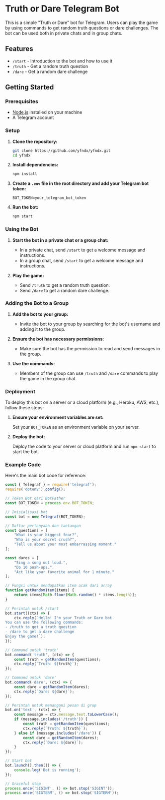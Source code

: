 # Truth or Dare Telegram Bot

This is a simple "Truth or Dare" bot for Telegram. Users can play the game by using commands to get random truth questions or dare challenges. The bot can be used both in private chats and in group chats.

## Features

- `/start` - Introduction to the bot and how to use it
- `/truth` - Get a random truth question
- `/dare` - Get a random dare challenge

## Getting Started

### Prerequisites

- [Node.js](https://nodejs.org/) installed on your machine
- A Telegram account

### Setup

1. **Clone the repository:**

    ```bash
    git clone https://github.com/yfndx/yfndx.git
    cd yfndx
    ```

2. **Install dependencies:**

    ```bash
    npm install
    ```

3. **Create a `.env` file in the root directory and add your Telegram bot token:**

    ```
    BOT_TOKEN=your_telegram_bot_token
    ```

4. **Run the bot:**

    ```bash
    npm start
    ```

### Using the Bot

1. **Start the bot in a private chat or a group chat:**

    - In a private chat, send `/start` to get a welcome message and instructions.
    - In a group chat, send `/start` to get a welcome message and instructions.

2. **Play the game:**

    - Send `/truth` to get a random truth question.
    - Send `/dare` to get a random dare challenge.

### Adding the Bot to a Group

1. **Add the bot to your group:**

    - Invite the bot to your group by searching for the bot's username and adding it to the group.

2. **Ensure the bot has necessary permissions:**

    - Make sure the bot has the permission to read and send messages in the group.

3. **Use the commands:**

    - Members of the group can use `/truth` and `/dare` commands to play the game in the group chat.

### Deployment

To deploy this bot on a server or a cloud platform (e.g., Heroku, AWS, etc.), follow these steps:

1. **Ensure your environment variables are set:**

    Set your `BOT_TOKEN` as an environment variable on your server.

2. **Deploy the bot:**

    Deploy the code to your server or cloud platform and run `npm start` to start the bot.

### Example Code

Here's the main bot code for reference:

```javascript
const { Telegraf } = require('telegraf');
require('dotenv').config();

// Token Bot dari BotFather
const BOT_TOKEN = process.env.BOT_TOKEN;

// Inisialisasi bot
const bot = new Telegraf(BOT_TOKEN);

// Daftar pertanyaan dan tantangan
const questions = [
    "What is your biggest fear?",
    "Who is your secret crush?",
    "Tell us about your most embarrassing moment."
];

const dares = [
    "Sing a song out loud.",
    "Do 10 push-ups.",
    "Act like your favorite animal for 1 minute."
];

// Fungsi untuk mendapatkan item acak dari array
function getRandomItem(items) {
    return items[Math.floor(Math.random() * items.length)];
}

// Perintah untuk /start
bot.start((ctx) => {
    ctx.reply(`Hello! I'm your Truth or Dare bot.
You can use the following commands:
- /truth to get a truth question
- /dare to get a dare challenge
Enjoy the game!`);
});

// Command untuk 'truth'
bot.command('truth', (ctx) => {
    const truth = getRandomItem(questions);
    ctx.reply(`Truth: ${truth}`);
});

// Command untuk 'dare'
bot.command('dare', (ctx) => {
    const dare = getRandomItem(dares);
    ctx.reply(`Dare: ${dare}`);
});

// Perintah untuk menangani pesan di grup
bot.on('text', (ctx) => {
    const message = ctx.message.text.toLowerCase();
    if (message.includes('/truth')) {
        const truth = getRandomItem(questions);
        ctx.reply(`Truth: ${truth}`);
    } else if (message.includes('/dare')) {
        const dare = getRandomItem(dares);
        ctx.reply(`Dare: ${dare}`);
    }
});

// Start bot
bot.launch().then(() => {
    console.log('Bot is running');
});

// Graceful stop
process.once('SIGINT', () => bot.stop('SIGINT'));
process.once('SIGTERM', () => bot.stop('SIGTERM'));


